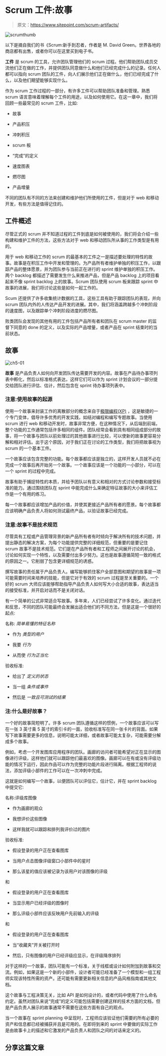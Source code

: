 # Scrum 工件:故事

> 原文：<https://www.sitepoint.com/scrum-artifacts/>

![scrumthumb](img/4d90f39acd0923a5e8ec5b5675aeed0a.png)

以下是摘自我们的书《Scrum:新手到忍者，作者是 M. David Green。世界各地的商店都有出售，或者你可以在这里买到电子书。

**工件** 是 scrum 的工具，允许团队管理他们的 scrum 过程。他们帮助团队成员交流他们正在做的工作，并提供团队同意做什么和他们已经完成什么的记录。任何人都可以指向 scrum 团队的工件，向人们展示他们正在做什么，他们已经完成了什么，以及他们期望能够实现什么。

作为 scrum 工作过程的一部分，有许多工件可以帮助团队准备和管理。熟悉 scrum 语言意味着理解每个工件的用途，以及如何使用它。在这一章中，我们将回顾一些最常见的 scrum 工件，比如:

*   故事

*   产品积压

*   冲刺积压

*   scrum 板

*   “完成”的定义

*   速度图表

*   燃尽图

*   产品增量

不同的团队有不同的方法来创建和维护他们所使用的工件，但是对于 web 和移动开发，有些方法是值得记住的。

## 工件概述

尽管正式的 scrum 并不知道过程的工件到底是如何被使用的，我们将会介绍一些构建和维护工件的方法，这些方法对于 web 和移动团队所从事的工作类型是有用的。

用于 web 和移动工作的 scrum 的最基本的工件之一是描述要处理的特性的故事。故事是在积压工作中开发和管理的。为产品所有者维护单独的积压工作，以跟踪产品的整体愿景，并为团队参与当前正在进行的 sprint 维护单独的积压工作。两个 backlog 都描述了需要发生什么来推进产品，但是产品 backlog 上的项目看起来不像 sprint backlog 上的故事。Scrum 团队使用 scrum 板来跟踪 sprint 中故事的进展，我们将讨论这些是如何一起工作的。

Scum 还提供了许多收集统计数据的工具，这些工具有助于跟踪团队的表现，并向 scrum 团队内外的人传达产品开发的进展。其中，我们将涵盖跨越多个冲刺阶段的速度图，以及跟踪单个冲刺阶段进度的燃尽图。

败类团队会发现的其他有用的工件包括产品所有者和团队在 scrum master 的监督下同意的 done 的定义，以及实际的产品增量，或者产品在 sprint 结束时的当前状态。

## 故事

![ch5-01](img/87955f6020d75cd244f90dd04c9aad71.png)

**故事** 是产品负责人如何向开发团队传达需要开发的内容。故事在产品待办事项列表中孵化，然后以标准格式表达，这样它们可以作为 sprint 计划会议的一部分提交给团队进行评估、估计，然后包含在 sprint 待办事项列表中。

### 注意:使用故事的起源

使用一个故事来封装工作的离散部分的概念来自于[极限编程(XP)](http://www.exremeprogramming.org) ，这是敏捷的一个专门变体，倡导许多优秀的开发实践，如结对编程和编写专题故事。当使用 scrum 进行 web 和移动开发时，故事非常方便，在这种情况下，从后端到前端，整个功能的工作通常包括许多相同的组件。团队经常会看到具有相同组成部分的故事，将一个故事与团队以前处理过的其他故事进行比较，可以使新的故事更容易分解和相对评估。出于这个原因，对于我们正在讨论的工作类型，我们将把故事视为 scrum 的一个基本工件。

一个故事应该包含完整的功能。每个故事都应该是独立的，这样开发人员就不必在完成一个故事后再开始另一个故事。一个故事应该是一个功能的一小部分，可以在一个 sprint 的过程中完成。

故事有助于捕捉特性的本质，并给予团队以有意义和相对的方式讨论参数和接受标准的能力。通过围绕团队在 sprint 中能完成什么来确定特征故事的大小来评估工作是一个有用的练习。

每一个故事都应该增加产品的价值，并使其更接近产品所有者的愿景。每个故事都应该明确产品负责人将如何测试最终产品，以验证故事已经完成。

### 注意:故事不是技术规范

尽管具有工程或产品管理背景的新产品所有者有时倾向于解决所有的技术问题，并提出静态的解决方案，为每个功能提供完整的详细规范，但重要的是要记住 scrum 故事不是技术规范。它们是在产品所有者和工程师之间展开讨论的机会，讨论如何实现一个特性，以及需要付出多少努力。这也是故事遵循简短一致的格式的原因之一。它削弱了包含更详细规范的诱惑。

撰写故事的责任属于产品负责人。编写能够抓住客户全部意图和期望的故事是一项可能需要时间来培养的技能，但是它对于有效的 scrum 过程是至关重要的。一个好的 scrum 大师应该能够帮助指导产品负责人如何写大小合适的故事，表达适当的接受标准，并开启对话而不是关闭对话。

有一个简单的公式非常适合写故事。多年来，人们已经尝试了许多变化。通过迭代和反思，不同的团队可能最终会发展出适合他们的不同方法，但是这是一个很好的起点:

名称: *简单易懂的特征名称*

*   作为 *类型的用户*

*   我要 *行为*

*   从而使 *行为正当化*

验收标准:

*   给出了 *定义的状态*

*   当一组 *条件或事件*

*   然后是 *一致且可测试的结果*

### 注:什么是好故事？

一个好的故事简短明了。许多 scrum 团队遵循这样的惯例，一个故事应该可以写在一张 3 英寸乘 5 英寸的索引卡的一面，验收标准写在同一张卡片的背面。如果写下故事需要更多的信息，说明可能太详细，或者故事可能太复杂，可能需要分解成多个故事。

例如，考虑一个开发图库应用程序的团队。画廊的访问者可能希望对正在显示的图像进行评级，这样他们就可以跟踪他们最喜欢的图像。画廊可以在有或没有评级功能的情况下运行，因此作品可以作为完整的功能片段进行隔离。根据工程师的说法，添加评级小部件的工作可以在一次冲刺中完成。

这就是如何编写一个故事，以便团队可以评估它，估计它，并在 sprint backlog 中提交它:

名称:评级库图像

*   作为画廊的观众

*   我想评价这些图像

*   这样我就可以跟踪和排列我评价过的图片

验收标准:

*   假设登录的用户正在查看图库

*   当用户点击图像评级窗口小部件中的星时

*   那么该星的值应该被记录为该用户对该图像的评级

和

*   假设登录的用户正在查看图库

*   当显示用户已经评级的图像时

*   那么评级小部件应该反映用户先前输入的评级

和

*   假设登录的用户正在查看图库

*   当“收藏夹”开关被打开时

*   然后，只有图像的用户已经评级应显示，在评级降序排列

对于这样的一个故事，团队可能有一个标准，关于线框或设计如何附加到故事和交流。例如，如果这是一个新的小部件，设计者可能已经准备了一个模型和一组工程师实现该特性所需的资产。还可能有需要更新相关信息的产品风格指南或其他文档。

这个故事与工程决策无关，比如 API 是如何设计的，或者代码中使用了什么命名约定。虽然对团队来说“完成”的定义可能包括需要创建这样的技术方面的文档，但是产品负责人展示的故事通常不需要在这些方面有自己的观点。

当一个故事在 sprint planning 中呈现时，工程师应该验证他们需要的所有必要的资产和信息都已经被捕获并且是可用的。在即将到来的 sprint 中要做的实际工作是由故事卡上的描述和它激发的产品负责人和团队之间的对话来定义的。

## 分享这篇文章